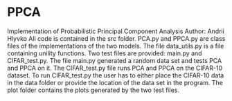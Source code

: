 # PPCA
Implementation of Probabilistic Principal Component Analysis
Author: Andrii Hlyvko
All code is contained in the src folder. PCA.py and PPCA.py are class files of the implementations of the
two models. The file data_utils.py is a file containing unility functions.
Two test files are provided: main.py and CIFAR_test.py. The file main.py generated a random data set and tests 
PCA and PPCA on it. The CIFAR_test.py file runs PCA and PPCA on the CIFAR-10 dataset.
To run CIFAR_test.py the user
has to either place the CIFAR-10 data in the data folder or provide the 
location of the data set in the program.
The plot folder contains the plots generated by the two test files.
